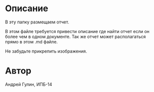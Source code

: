 # Описание
В эту папку размещаем отчет. 

В этом файле требуется привести описание где найти отчет если он более чем в одном документе.
Так же отчет может располагаться прямо в этом .md файле.

Не забудьте прикрепить изображения.

# Автор
Андрей Гулин, ИПБ-14
